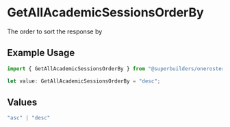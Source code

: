 # GetAllAcademicSessionsOrderBy

The order to sort the response by

## Example Usage

```typescript
import { GetAllAcademicSessionsOrderBy } from "@superbuilders/oneroster/models/operations";

let value: GetAllAcademicSessionsOrderBy = "desc";
```

## Values

```typescript
"asc" | "desc"
```
